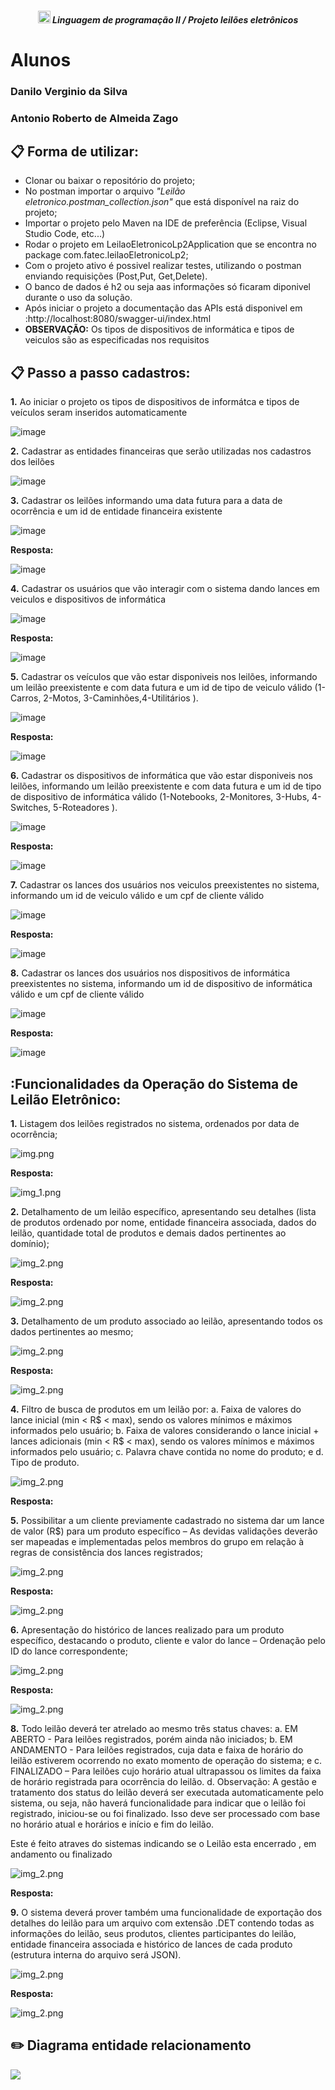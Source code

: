 <h5 align="center"> <img src = "https://github.com/Time-1-ADS/ProjetoGSW/blob/sprints/Imagens%20Geral/Fatec_logo.png" width="20" height="20" /> Linguagem de programação II / Projeto leilões eletrônicos </h5>

# Alunos
### Danilo Verginio da Silva
### Antonio Roberto de Almeida Zago

## :clipboard: Forma de utilizar:
* Clonar ou baixar o repositório do projeto;
* No postman importar o arquivo  _"Leilão eletronico.postman_collection.json"_  que está disponível na raiz do projeto;
* Importar o projeto pelo Maven na IDE de preferência (Eclipse, Visual Studio Code, etc...)
* Rodar o projeto em  LeilaoEletronicoLp2Application que se encontra no package com.fatec.leilaoEletronicoLp2;
* Com o projeto ativo é possivel realizar testes, utilizando o postman enviando requisições (Post,Put, Get,Delete). 
* O banco de dados é h2 ou seja aas informações só ficaram diponivel durante o uso da solução.
* Após iniciar  o projeto a documentação das APIs está disponivel em :http://localhost:8080/swagger-ui/index.html
* **OBSERVAÇÃO:** Os tipos de dispositivos de informática e tipos de veiculos são as especificadas nos requisitos

## :clipboard: Passo a passo cadastros:
**1.** Ao iniciar o projeto os tipos de dispositivos de informátca e tipos de veículos seram inseridos automaticamente

  ![image](https://github.com/Antonio-Zago/leilaoEletronicoLp2/assets/80283126/327d83df-0d6f-4fa6-9d57-d100da31ed89)

**2.** Cadastrar as entidades financeiras que serão utilizadas nos cadastros dos leilões

   ![image](https://github.com/Antonio-Zago/leilaoEletronicoLp2/assets/80283126/5fb4641a-67e7-473e-8001-8e05b6576d06)

**3.** Cadastrar os leilões informando uma data futura para a data de ocorrência e um id de entidade financeira existente

   ![image](https://github.com/Antonio-Zago/leilaoEletronicoLp2/assets/80283126/053e0080-45ee-49ee-8500-e60c53c9905b)

   **Resposta:**
   
   ![image](https://github.com/Antonio-Zago/leilaoEletronicoLp2/assets/80283126/3cdd11fd-fa20-4f1a-8b30-cba14db5afb4)

**4.** Cadastrar os usuários que vão interagir com o sistema dando lances em veiculos e dispositivos de informática

   ![image](https://github.com/Antonio-Zago/leilaoEletronicoLp2/assets/80283126/1ba0d33f-2154-4fa7-9f89-9727378518ac)

   **Resposta:**

   ![image](https://github.com/Antonio-Zago/leilaoEletronicoLp2/assets/80283126/afbb3e35-aed4-49e3-9b07-0517231a941d)

**5.** Cadastrar os veículos que vão estar disponiveis nos leilões, informando um leilão preexistente e com data futura e um id de tipo de veiculo válido (1-Carros, 2-Motos, 3-Caminhões,4-Utilitários ).

   ![image](https://github.com/Antonio-Zago/leilaoEletronicoLp2/assets/80283126/b6a77f31-5767-4410-896d-8c3f8b0607b2)

   **Resposta:**

   ![image](https://github.com/Antonio-Zago/leilaoEletronicoLp2/assets/80283126/e248475f-e564-4210-a488-d7aefd6c37fb)

**6.** Cadastrar os dispositivos de informática que vão estar disponiveis nos leilões, informando um leilão preexistente e com data futura e um id de tipo de dispositivo de informática válido (1-Notebooks, 2-Monitores, 3-Hubs, 4-Switches, 5-Roteadores ).

   ![image](https://github.com/Antonio-Zago/leilaoEletronicoLp2/assets/80283126/7d51488c-cec8-4bed-b3dd-284ef9aa4904)

   **Resposta:**

   ![image](https://github.com/Antonio-Zago/leilaoEletronicoLp2/assets/80283126/7a66c3e5-e549-4b01-95e7-80356973aa14)

**7.** Cadastrar os lances dos usuários nos veiculos preexistentes no sistema, informando um id de veiculo válido e um cpf de cliente válido

   ![image](https://github.com/Antonio-Zago/leilaoEletronicoLp2/assets/80283126/602952e5-5499-45fb-a8c0-5f4749048fe5)

   **Resposta:**

   ![image](https://github.com/Antonio-Zago/leilaoEletronicoLp2/assets/80283126/8aae4469-ad0f-40ed-ae93-b00e95d9f65c)


**8.** Cadastrar os lances dos usuários nos dispositivos de informática preexistentes no sistema, informando um id de dispositivo de informática válido e um cpf de cliente válido
 
   ![image](https://github.com/Antonio-Zago/leilaoEletronicoLp2/assets/80283126/d9579c31-7ee6-41e9-a728-17ee2ad34d7e)

   **Resposta:**

   ![image](https://github.com/Antonio-Zago/leilaoEletronicoLp2/assets/80283126/1048abd1-b0cf-441f-8eb9-d866374de1b5)


## :Funcionalidades da Operação do Sistema de Leilão Eletrônico:

**1.** Listagem dos leilões registrados no sistema, ordenados por data de ocorrência;

![img.png](img.png)

**Resposta:**

![img_1.png](img_1.png)

**2.**  Detalhamento de um leilão específico, apresentando seu detalhes (lista de produtos
ordenado por nome, entidade financeira associada, dados do leilão, quantidade total de
produtos e demais dados pertinentes ao domínio);

![img_2.png](DetalharLeilaoEspecifico.png)

**Resposta:**

![img_2.png](DetalharLeilaoEspecifico2.png)

**3.** Detalhamento de um produto associado ao leilão, apresentando todos os dados
pertinentes ao mesmo;

![img_2.png](DetalheDoProduto.png)

**Resposta:**

![img_2.png](DetalhamentoDoProduto2.png)

**4.** Filtro de busca de produtos em um leilão por:
a. Faixa de valores do lance inicial (min < R$ < max), sendo os valores mínimos e
máximos informados pelo usuário;
b. Faixa de valores considerando o lance inicial + lances adicionais (min < R$ < max),
sendo os valores mínimos e máximos informados pelo usuário;
c. Palavra chave contida no nome do produto; e
d. Tipo de produto.

![img_2.png](buscaProduto.png)

**Resposta:**


**5.** Possibilitar a um cliente previamente cadastrado no sistema dar um lance de valor (R$)
para um produto específico – As devidas validações deverão ser mapeadas e
implementadas pelos membros do grupo em relação à regras de consistência dos lances
registrados;

![img_2.png](controleVeiculo1.png)

**Resposta:**

![img_2.png](controleLance.png)

**6.** Apresentação do histórico de lances realizado para um produto específico, destacando o
produto, cliente e valor do lance – Ordenação pelo ID do lance correspondente;

![img_2.png](historioLanceProduto.png)

**Resposta:**

![img_2.png](historico2.png)



**8.** Todo leilão deverá ter atrelado ao mesmo três status chaves:
a. EM ABERTO - Para leilões registrados, porém ainda não iniciados;
b. EM ANDAMENTO - Para leilões registrados, cuja data e faixa de horário do leilão
estiverem ocorrendo no exato momento de operação do sistema; e
c. FINALIZADO – Para leilões cujo horário atual ultrapassou os limites da faixa de
horário registrada para ocorrência do leilão.
d. Observação: A gestão e tratamento dos status do leilão deverá ser executada
automaticamente pelo sistema, ou seja, não haverá funcionalidade para indicar
que o leilão foi registrado, iniciou-se ou foi finalizado. Isso deve ser processado
com base no horário atual e horários e início e fim do leilão.

Este é feito atraves do sistemas indicando se  o Leilão esta encerrado , em andamento ou finalizado

![img_2.png](statusLeilão.png)

**Resposta:**

**9.** O sistema deverá prover também uma funcionalidade de exportação dos detalhes do
leilão para um arquivo com extensão .DET contendo todas as informações do leilão,
seus produtos, clientes participantes do leilão, entidade financeira associada e histórico
de lances de cada produto (estrutura interna do arquivo será JSON).

![img_2.png](exportaArquivo.png)

**Resposta:**   

![img_2.png](exportarArquivio2.png)

   






## :pencil2: Diagrama entidade relacionamento

<img src="https://github.com/Antonio-Zago/leilaoEletronicoLp2/blob/main/Leil%C3%A3o_Eletr%C3%B4nico_Physical_Export-2023-08-26_10-14.png">
          
